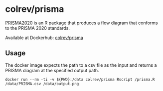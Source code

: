 # colrev/prisma

[PRISMA2020](https://github.com/prisma-flowdiagram/PRISMA2020) is an R package that produces a flow diagram that conforms to the PRISMA 2020 standards.

Available at Dockerhub: [colrev/prisma](https://hub.docker.com/r/colrev/prisma)

## Usage

The docker image expects the path to a csv file as the input and returns a PRISMA diagram at the specified output path.

`docker run --rm -ti -v ${PWD}:/data colrev/prisma Rscript /prisma.R /data/PRISMA.csv /data/output.png`
